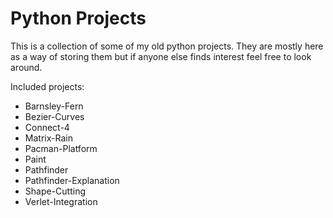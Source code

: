 # Python Projects

This is a collection of some of my old python projects. They are mostly here as a way of storing them but if anyone else finds interest feel free to look around.

Included projects:
- Barnsley-Fern
- Bezier-Curves
- Connect-4
- Matrix-Rain
- Pacman-Platform
- Paint
- Pathfinder
- Pathfinder-Explanation
- Shape-Cutting
- Verlet-Integration


